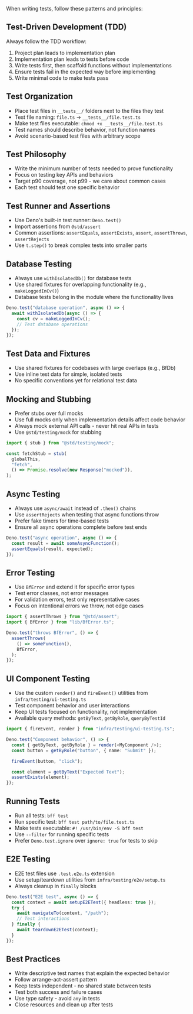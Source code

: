 When writing tests, follow these patterns and principles:

## Test-Driven Development (TDD)

Always follow the TDD workflow:

1. Project plan leads to implementation plan
2. Implementation plan leads to tests before code
3. Write tests first, then scaffold functions without implementations
4. Ensure tests fail in the expected way before implementing
5. Write minimal code to make tests pass

## Test Organization

- Place test files in `__tests__/` folders next to the files they test
- Test file naming: `file.ts` → `__tests__/file.test.ts`
- Make test files executable: `chmod +x __tests__/file.test.ts`
- Test names should describe behavior, not function names
- Avoid scenario-based test files with arbitrary scope

## Test Philosophy

- Write the minimum number of tests needed to prove functionality
- Focus on testing key APIs and behaviors
- Target p90 coverage, not p99 - we care about common cases
- Each test should test one specific behavior

## Test Runner and Assertions

- Use Deno's built-in test runner: `Deno.test()`
- Import assertions from `@std/assert`
- Common assertions: `assertEquals`, `assertExists`, `assert`, `assertThrows`,
  `assertRejects`
- Use `t.step()` to break complex tests into smaller parts

## Database Testing

- Always use `withIsolatedDb()` for database tests
- Use shared fixtures for overlapping functionality (e.g., `makeLoggedInCv()`)
- Database tests belong in the module where the functionality lives

```typescript
Deno.test("database operation", async () => {
  await withIsolatedDb(async () => {
    const cv = makeLoggedInCv();
    // Test database operations
  });
});
```

## Test Data and Fixtures

- Use shared fixtures for codebases with large overlaps (e.g., BfDb)
- Use inline test data for simple, isolated tests
- No specific conventions yet for relational test data

## Mocking and Stubbing

- Prefer stubs over full mocks
- Use full mocks only when implementation details affect code behavior
- Always mock external API calls - never hit real APIs in tests
- Use `@std/testing/mock` for stubbing

```typescript
import { stub } from "@std/testing/mock";

const fetchStub = stub(
  globalThis,
  "fetch",
  () => Promise.resolve(new Response("mocked")),
);
```

## Async Testing

- Always use `async/await` instead of `.then()` chains
- Use `assertRejects` when testing that async functions throw
- Prefer fake timers for time-based tests
- Ensure all async operations complete before test ends

```typescript
Deno.test("async operation", async () => {
  const result = await someAsyncFunction();
  assertEquals(result, expected);
});
```

## Error Testing

- Use `BfError` and extend it for specific error types
- Test error classes, not error messages
- For validation errors, test only representative cases
- Focus on intentional errors we throw, not edge cases

```typescript
import { assertThrows } from "@std/assert";
import { BfError } from "lib/BfError.ts";

Deno.test("throws BfError", () => {
  assertThrows(
    () => someFunction(),
    BfError,
  );
});
```

## UI Component Testing

- Use the custom `render()` and `fireEvent()` utilities from
  `infra/testing/ui-testing.ts`
- Test component behavior and user interactions
- Keep UI tests focused on functionality, not implementation
- Available query methods: `getByText`, `getByRole`, `queryByTestId`

```typescript
import { fireEvent, render } from "infra/testing/ui-testing.ts";

Deno.test("Component behavior", () => {
  const { getByText, getByRole } = render(<MyComponent />);
  const button = getByRole("button", { name: "Submit" });

  fireEvent(button, "click");

  const element = getByText("Expected Text");
  assertExists(element);
});
```

## Running Tests

- Run all tests: `bff test`
- Run specific test: `bff test path/to/file.test.ts`
- Make tests executable: `#! /usr/bin/env -S bff test`
- Use `--filter` for running specific tests
- Prefer `Deno.test.ignore` over `ignore: true` for tests to skip

## E2E Testing

- E2E test files use `.test.e2e.ts` extension
- Use setup/teardown utilities from `infra/testing/e2e/setup.ts`
- Always cleanup in `finally` blocks

```typescript
Deno.test("E2E test", async () => {
  const context = await setupE2ETest({ headless: true });
  try {
    await navigateTo(context, "/path");
    // Test interactions
  } finally {
    await teardownE2ETest(context);
  }
});
```

## Best Practices

- Write descriptive test names that explain the expected behavior
- Follow arrange-act-assert pattern
- Keep tests independent - no shared state between tests
- Test both success and failure cases
- Use type safety - avoid `any` in tests
- Close resources and clean up after tests
